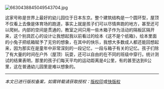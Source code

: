 ![6630438845049543704.jpg](http://upload-images.jianshu.io/upload_images/275449-18b483513e3b876a.jpg?imageMogr2/auto-orient/strip%7CimageView2/2/w/1240)

这家号称是世界上最好的幼儿园位于日本东京。整个建筑结构是一个圆环型，屋顶不仅看上去像是体育场的跑道，事实上就是孩子们可以尽情奔跑的地方，甚至还可以爬树。内部的空间是贯通的，教室之间只用一些木箱子作为活动的隔板区隔开来，这个别具匠心的设计让我想起我以前看过的绘本《这不是个纸箱》，绘本里面的小兔子把纸箱赋予了无穷的想象，在其中的快乐，我想大多数成人都还能回想起来，因为那实在是童年中非常深刻的一段记忆，一段与箱子有关的记忆。孩子们除了有大量的时间在户外（屋顶）玩耍，还可以自由的在不同的班级中穿行。统计测试的结果表明，那里的孩子们每天平均的运动距离是4公里，有的甚至达到6公里，这在普通幼儿园里是难以想象的。

----

*本文已进行版权备案，如需转载请获取授权：*[版权印](http://101612290004338.bqy.pub)或[快版权](http://rexin.kbq.pub)
